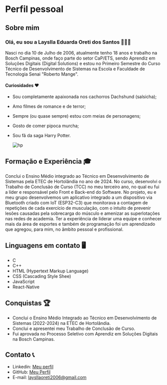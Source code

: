 # Perfil pessoal
## Sobre mim

### Olá, eu sou a Layslla Eduarda Oreti dos Santos 👩🏻‍🦰     
Nasci no dia 10 de Julho de 2006, atualmente tenho 18 anos e trabalho na Bosch Campinas, onde
faço parte do setor CaP/ETS, sendo Aprendiz em Soluções Digitais (Digital Solutions) e estou no Primeiro Semestre do Curso Técnico de Desenvolvimento de Sistemas na Escola e Faculdade de Tecnologia Senai "Roberto Mange".

#### Curiosidades ❤️
- Sou completamente apaixonada nos cachorros Dachshund (salsicha);
- Amo filmes de romance e de terror;
- Sempre (ou quase sempre) estou com meias de personagens;
- Gosto de comer pipoca murcha;
- Sou fã da saga Harry Potter.

     ![hp](https://i.gifer.com/origin/c1/c171eeffd2c388c47205c5d944cbd790_w200.webp)


## Formação e Experiência 🎓
Conclui o Ensino Médio integrado ao Técnico em Desenvolvimento de Sistemas pela ETEC de Hortolândia no ano de 2024.
No curso, desenvolvi o Trabalho de Conclusão de Curso (TCC) no meu terceiro ano, no qual eu fui a líder e responsável pelo Front e Back-end do Software. No projeto, eu e meu grupo desenvolvemos um aplicativo integrado a um dispositivo via Bluetooth criado com IoT (ESP32-C3) que monitorava a contagem de repetições de cada exercício de musculação, com o intuito de prevenir lesões causadas pela sobrecarga do músculo e amenizar as superlotações nas redes de academia.
Ter a experiência de liderar uma equipe e conhecer mais da área de esportes e também de programação foi um aprendizado que agregou, para mim, no âmbito pessoal e profissional.

## Linguagens em contato 🖥️
+ C
+ C++
+ HTML (Hypertext Markup Language)
+ CSS (Cascading Style Shee)
+ JavaScript
+ React-Native

## Conquistas 🏆
+ Conclui o Ensino Médio Integrado ao Técnico em Desenvolvimento de Sistemas (2022-2024) na ETEC de Hortolândia.
+ Conclui e apresentei meu Trabalho de Conclusão de Curso.
+ Fui aprovada no Processo Seletivo com Aprendiz em Soluções Digitais na Bosch Campinas.

## Contato 📞
- Linkedin: [Meu perfil](www.linkedin.com/in/layslla-oreti)
- GitHub: [Meu Perfil](https://github.com/layduarda)
- E-mail: laysllaoreti2006@gmail.com




